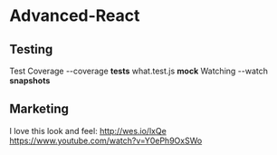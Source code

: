 # Advanced-React



## Testing

Test Coverage --coverage
__tests__
what.test.js
__mock__ 
Watching --watch
__snapshots__

## Marketing

I love this look and feel: http://wes.io/lxQe
https://www.youtube.com/watch?v=Y0ePh9OxSWo
